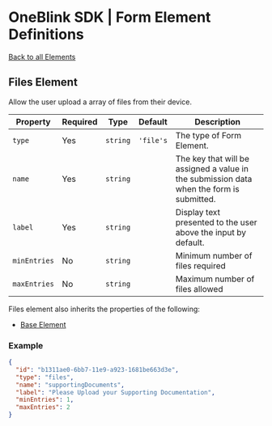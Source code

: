 # OneBlink SDK | Form Element Definitions

[Back to all Elements](./README.md)

## Files Element

Allow the user upload a array of files from their device.

| Property     | Required | Type     | Default   | Description                                                                              |
| ------------ | -------- | -------- | --------- | ---------------------------------------------------------------------------------------- |
| `type`       | Yes      | `string` | `'file's` | The type of Form Element.                                                                |
| `name`       | Yes      | `string` |           | The key that will be assigned a value in the submission data when the form is submitted. |
| `label`      | Yes      | `string` |           | Display text presented to the user above the input by default.                           |
| `minEntries` | No       | `string` |           | Minimum number of files required                                                         |
| `maxEntries` | No       | `string` |           | Maximum number of files allowed                                                          |

Files element also inherits the properties of the following:

- [Base Element](./base-element.md)

### Example

```JSON
{
  "id": "b1311ae0-6bb7-11e9-a923-1681be663d3e",
  "type": "files",
  "name": "supportingDocuments",
  "label": "Please Upload your Supporting Documentation",
  "minEntries": 1,
  "maxEntries": 2
}
```
